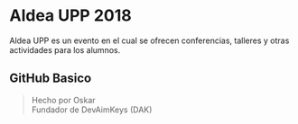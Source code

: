 # Aldea UPP 2018

Aldea UPP es un evento en el cual se ofrecen conferencias, talleres y otras actividades para los alumnos.

## GitHub Basico


> Hecho por Oskar  
> Fundador de DevAimKeys (DAK)
